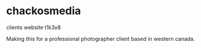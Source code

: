 # chackosmedia
clients website t1k3x8

Making this for a professional photographer client based in western canada.
